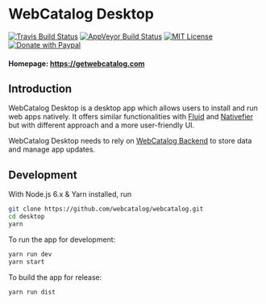 # WebCatalog Desktop
[![Travis Build Status](https://travis-ci.org/webcatalog/webcatalog.svg?branch=master)](https://travis-ci.org/webcatalog/webcatalog)
[![AppVeyor Build Status](https://ci.appveyor.com/api/projects/status/github/webcatalog/webcatalog?branch=master&svg=true)](https://ci.appveyor.com/project/webcatalog/webcatalog/branch/master)
[![MIT License](http://img.shields.io/:license-mit-blue.svg)](https://github.com/webcatalog/webcatalog/blob/master/LICENSE)
[![Donate with Paypal](https://img.shields.io/badge/Donate-PayPal-green.svg)](https://www.paypal.com/cgi-bin/webscr?cmd=_donations&business=JZ2Y4F47ZMGHE&lc=US&item_name=WebCatalog&item_number=webcatalog&currency_code=USD)

#### Homepage: https://getwebcatalog.com

## Introduction
WebCatalog Desktop is a desktop app which allows users to install and run web apps natively. It offers similar functionalities with [Fluid](http://fluidapp.com/) and [Nativefier](https://github.com/jiahaog/nativefier) but with different approach and a more user-friendly UI.

WebCatalog Desktop needs to rely on [WebCatalog Backend](https://github.com/webcatalog/backend) to store data and manage app updates.

## Development
With Node.js 6.x & Yarn installed, run

```bash
git clone https://github.com/webcatalog/webcatalog.git
cd desktop
yarn
```

To run the app for development:
```bash
yarn run dev
yarn start
```

To build the app for release:
```bash
yarn run dist
```
